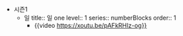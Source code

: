 - 시즌1
	- 일
	  title:: 일 one
	  level:: 1
	  series:: numberBlocks
	  order:: 1
		- {{video https://xoutu.be/pAFkRHIz-og}}